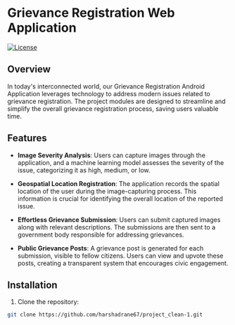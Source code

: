 # Grievance Registration Web Application

[![License](https://img.shields.io/badge/License-MIT-blue.svg)](https://opensource.org/licenses/MIT)

## Overview

In today's interconnected world, our Grievance Registration Android Application leverages technology to address modern issues related to grievance registration. The project modules are designed to streamline and simplify the overall grievance registration process, saving users valuable time.

## Features

- **Image Severity Analysis**: Users can capture images through the application, and a machine learning model assesses the severity of the issue, categorizing it as high, medium, or low.

- **Geospatial Location Registration**: The application records the spatial location of the user during the image-capturing process. This information is crucial for identifying the overall location of the reported issue.

- **Effortless Grievance Submission**: Users can submit captured images along with relevant descriptions. The submissions are then sent to a government body responsible for addressing grievances.

- **Public Grievance Posts**: A grievance post is generated for each submission, visible to fellow citizens. Users can view and upvote these posts, creating a transparent system that encourages civic engagement.

## Installation

1. Clone the repository:

```bash
git clone https://github.com/harshadrane67/project_clean-1.git
